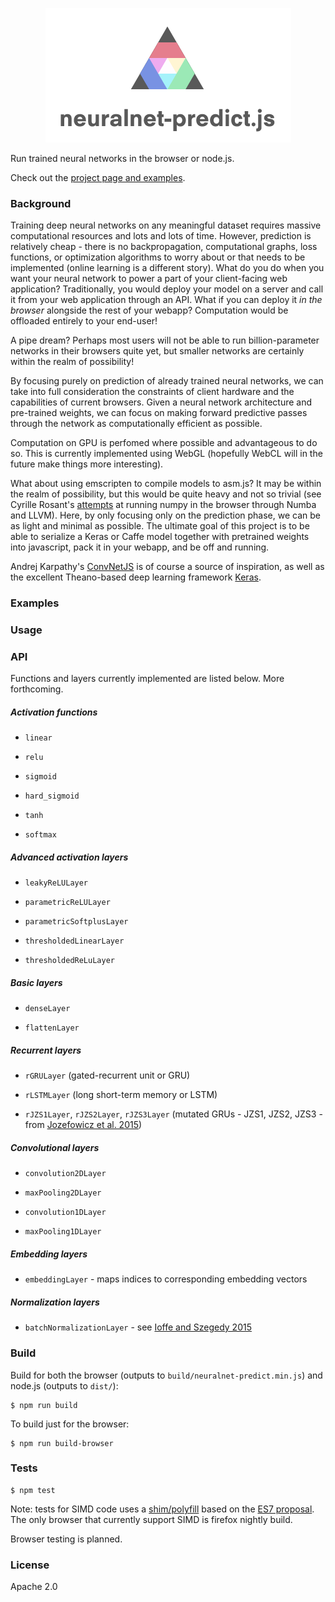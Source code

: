 <p align="center">
  <img src="examples/logo.png"/>
</p>

Run trained neural networks in the browser or node.js.

Check out the [project page and examples](https://scienceai.github.io/neuralnet-predict-js).

### Background

Training deep neural networks on any meaningful dataset requires massive computational resources and lots and lots of time. However, prediction is relatively cheap - there is no backpropagation, computational graphs, loss functions, or optimization algorithms to worry about or that needs to be implemented (online learning is a different story). What do you do when you want your neural network to power a part of your client-facing web application? Traditionally, you would deploy your model on a server and call it from your web application through an API. What if you can deploy it _in the browser_ alongside the rest of your webapp? Computation would be offloaded entirely to your end-user!

A pipe dream? Perhaps most users will not be able to run billion-parameter networks in their browsers quite yet, but smaller networks are certainly within the realm of possibility!

By focusing purely on prediction of already trained neural networks, we can take into full consideration the constraints of client hardware and the capabilities of current browsers. Given a neural network architecture and pre-trained weights, we can focus on making forward predictive passes through the network as computationally efficient as possible.

Computation on GPU is perfomed where possible and advantageous to do so. This is currently implemented using WebGL (hopefully WebCL will in the future make things more interesting).

What about using emscripten to compile models to asm.js? It may be within the realm of possibility, but this would be quite heavy and not so trivial (see Cyrille Rosant's [attempts](http://cyrille.rossant.net/numpy-browser-llvm/) at running numpy in the browser through Numba and LLVM). Here, by only focusing only on the prediction phase, we can be as light and minimal as possible. The ultimate goal of this project is to be able to serialize a Keras or Caffe model together with pretrained weights into javascript, pack it in your webapp, and be off and running.

Andrej Karpathy's [ConvNetJS](https://github.com/karpathy/convnetjs) is of course a source of inspiration, as well as the excellent Theano-based deep learning framework [Keras](https://github.com/fchollet/keras/).

### Examples



### Usage



### API

Functions and layers currently implemented are listed below. More forthcoming.

##### Activation functions

+ `linear`

+ `relu`

+ `sigmoid`

+ `hard_sigmoid`

+ `tanh`

+ `softmax`

##### Advanced activation layers

+ `leakyReLULayer`

+ `parametricReLULayer`

+ `parametricSoftplusLayer`

+ `thresholdedLinearLayer`

+ `thresholdedReLuLayer`

##### Basic layers

+ `denseLayer`

+ `flattenLayer`

##### Recurrent layers

+ `rGRULayer` (gated-recurrent unit or GRU)

+ `rLSTMLayer` (long short-term memory or LSTM)

+ `rJZS1Layer`, `rJZS2Layer`, `rJZS3Layer` (mutated GRUs - JZS1, JZS2, JZS3 - from [Jozefowicz et al. 2015](http://jmlr.org/proceedings/papers/v37/jozefowicz15.pdf))

##### Convolutional layers

+ `convolution2DLayer`

+ `maxPooling2DLayer`

+ `convolution1DLayer`

+ `maxPooling1DLayer`

##### Embedding layers

+ `embeddingLayer` - maps indices to corresponding embedding vectors

##### Normalization layers

+ `batchNormalizationLayer` - see [Ioffe and Szegedy 2015](http://arxiv.org/abs/1502.03167)

### Build

Build for both the browser (outputs to `build/neuralnet-predict.min.js`) and node.js (outputs to `dist/`):

```
$ npm run build
```

To build just for the browser:

```
$ npm run build-browser
```

### Tests

```
$ npm test
```

Note: tests for SIMD code uses a [shim/polyfill](https://github.com/ljharb/simd) based on the [ES7 proposal](https://github.com/tc39/ecmascript_simd). The only browser that currently support SIMD is firefox nightly build.

Browser testing is planned.

### License

Apache 2.0
